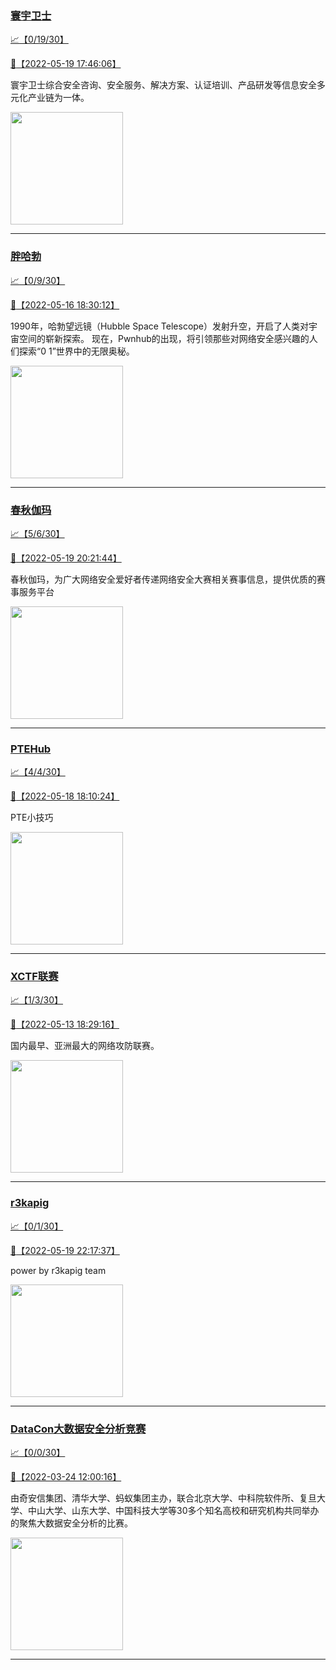 
### [寰宇卫士](http://wechat.doonsec.com/admin/wechat_echarts/?biz=MzIwMzU0NDY5OA==)

[:chart_with_upwards_trend:【0/19/30】](http://wechat.doonsec.com/wechat_echarts/?biz=MzIwMzU0NDY5OA==)

[:camera_flash:【2022-05-19 17:46:06】](https://mp.weixin.qq.com/s?__biz=MzIwMzU0NDY5OA==&mid=2247491459&idx=1&sn=268f7e66aecb3c6c05227efe6606f51d&chksm=96cc9e96a1bb178029e704cebb05a9a52879b8bd3a5d1a76c2d577327f466805a334a1a0d90f&scene=126&sessionid=1652953805&key=8820c3cc18af110bed40605f5f8055daba0961c05677885dc0089c6735efc9d7187e08f3cb7a4d37d640cab614dbbd2018decc7f5ebf32864b076ba37ae922f7c779510bdc051c5f061c7319ae5c74e87252f482632ba21aa8881aaa2539f6ddf1cc262ee7ee5c19dc649ea826afa433ca87b7f6b460c9de77963db81bb9b6ef&ascene=1&uin=MTA3Mzc3OTIzNQ%3D%3D&devicetype=Windows+Server+2016+x64&version=6305002e&lang=zh_CN&session_us=gh_7aa3785c2fbe&exportkey=Adp954L4%2BPG87jrEURQH1pE%3D&acctmode=0&pass_ticket=CLipu1oc3Xo23kKaFPk9VMmJWr0KzXLDKmtoNd6o2PRzCklLCrUb3XxUITQ9X3B0&wx_header=0&fontgear=2)

寰宇卫士综合安全咨询、安全服务、解决方案、认证培训、产品研发等信息安全多元化产业链为一体。

<img align="top" width="180" src="http://open.weixin.qq.com/qr/code?username=gh_7aa3785c2fbe" alt="" />

---


### [胖哈勃](http://wechat.doonsec.com/admin/wechat_echarts/?biz=MzI2OTUzMzg3Ng==)

[:chart_with_upwards_trend:【0/9/30】](http://wechat.doonsec.com/wechat_echarts/?biz=MzI2OTUzMzg3Ng==)

[:camera_flash:【2022-05-16 18:30:12】](https://mp.weixin.qq.com/s?__biz=MzI2OTUzMzg3Ng==&mid=2247490529&idx=1&sn=2b6e640a1a3ff5a08a6a7444aa500239&chksm=eadf8c3adda8052c580291d77661adcffd6f467fa817606d80e89e95b0cd83a9a7692c82fe88&key=8820c3cc18af110b8769f3d9e4034b7d70b8c3a154837557cc9f2618fbfd73aeb91346b839fbd31faecb842cab2ee18f2a00485f3257322269d3ecaf971db1a35fe6ace481726e29c28b87d509f864a9fcfe3d9e265cd6b58a7fbddaa2b69a4f28f86d895088b4ba886ee28d9d3d98edf2b0388f19f8cb4840221d8f6a76cec1&ascene=1&uin=MTA3Mzc3OTIzNQ%3D%3D&devicetype=Windows+Server+2016+x64&version=6305002e&lang=zh_CN&session_us=gh_2e9e965bad75&exportkey=AV56bhVDQa7%2FD1DoB6DMb80%3D&acctmode=0&pass_ticket=%2F8bx0KJKE5FZJ6x%2F7%2F2ld2rAONCwlaXO2Y25290ZSPwumOb41IHVIPc5xOD4NpUQ&wx_header=0&fontgear=2)

1990年，哈勃望远镜（Hubble Space Telescope）发射升空，开启了人类对宇宙空间的崭新探索。 现在，Pwnhub的出现，将引领那些对网络安全感兴趣的人们探索“0 1”世界中的无限奥秘。

<img align="top" width="180" src="http://open.weixin.qq.com/qr/code?username=gh_2e9e965bad75" alt="" />

---


### [春秋伽玛](http://wechat.doonsec.com/admin/wechat_echarts/?biz=MzkyNDA5NjgyMg==)

[:chart_with_upwards_trend:【5/6/30】](http://wechat.doonsec.com/wechat_echarts/?biz=MzkyNDA5NjgyMg==)

[:camera_flash:【2022-05-19 20:21:44】](https://mp.weixin.qq.com/s?__biz=MzkyNDA5NjgyMg==&mid=2247493268&idx=1&sn=8690f6c95607ecbd60bae99c55e0bade&chksm=c1d9a6cdf6ae2fdbf85905787cd03c3663b071bdbc1fad176feb17f36fa83337504dfb7d48b9&scene=126&sessionid=1652965051&key=9b512ca85604a30704e50a71eb9a6cb8813be542bcf4c0245c5d57d9bc340e448204f2f890c8cc8636dae8a8413f2b4ca87822126923d9d687eba45ef8be6c140825ec853432de665b53a99c65e0672f071865338a35e5877c1512d786ff463d618aba8b813532428b40373e8250a0a60775619b6b663a5a42d8f73f80db2b16&ascene=1&uin=MTM1NzU2MDQ1OQ%3D%3D&devicetype=Windows+Server+2016+x64&version=6305002e&lang=zh_CN&session_us=gh_07fa2c2720be&exportkey=A6%2FayEJytFXD%2BN7b7JaTWiw%3D&acctmode=0&pass_ticket=44t7Ia1LHMm%2FJjJg4ik1XiC1iuT7il76oJ%2BARpjueWvy1uOxb96SbbZ21X3A2xVi&wx_header=0&fontgear=2)

春秋伽玛，为广大网络安全爱好者传递网络安全大赛相关赛事信息，提供优质的赛事服务平台

<img align="top" width="180" src="http://open.weixin.qq.com/qr/code?username=gh_07fa2c2720be" alt="" />

---


### [PTEHub](http://wechat.doonsec.com/admin/wechat_echarts/?biz=Mzg4NzY5NjgyNw==)

[:chart_with_upwards_trend:【4/4/30】](http://wechat.doonsec.com/wechat_echarts/?biz=Mzg4NzY5NjgyNw==)

[:camera_flash:【2022-05-18 18:10:24】](https://mp.weixin.qq.com/s?__biz=Mzg4NzY5NjgyNw==&mid=2247484319&idx=1&sn=a8b01d60d9fd88f7a8b8bfd1b2e66b58&chksm=cf873f4bf8f0b65dc6cdf9e64f0a88a3550f45a5a8a0cb634aa5442e1c2f0e75fe62e4df260c&scene=126&sessionid=1652870655&key=12703ed085009c6fff876a592d3b841caf00e38438a1f9c38eeaf78eaa5ac326fbf97cbf94f570c52166ceb6f00c9e78f96372be9430284644717100b849cc0190949169f75748f0de2e1d3f6191b7e10173e0f0a74b28096a2b8b24bac3986c365222b1ac6824a0d1f2d326e54fbbe00dc54a622670980eec2684d7233e10f8&ascene=1&uin=MTM1NzU2MDQ1OQ%3D%3D&devicetype=Windows+Server+2016+x64&version=6305002e&lang=zh_CN&session_us=gh_5aff651a75ac&exportkey=AzHqPeiCTRiyr1YtVXdXX%2Fg%3D&acctmode=0&pass_ticket=44t7Ia1LHMm%2FJjJg4ik1XiC1iuT7il76oJ%2BARpjueWvy1uOxb96SbbZ21X3A2xVi&wx_header=0&fontgear=2)

PTE小技巧

<img align="top" width="180" src="http://open.weixin.qq.com/qr/code?username=gh_5aff651a75ac" alt="" />

---


### [XCTF联赛](http://wechat.doonsec.com/admin/wechat_echarts/?biz=MjM5NDU3MjExNw==)

[:chart_with_upwards_trend:【1/3/30】](http://wechat.doonsec.com/wechat_echarts/?biz=MjM5NDU3MjExNw==)

[:camera_flash:【2022-05-13 18:29:16】](https://mp.weixin.qq.com/s?__biz=MjM5NDU3MjExNw==&mid=2247505837&idx=1&sn=3ba7ecc6eab46b1d03c2c0d7f0e0db9c&chksm=a687259791f0ac813222fdad5ce75bb79c1fb770a3ae5ffc342cb7a3dc498e11cf3640c5c15d&scene=126&sessionid=1652438292&key=e86646e798d06e74be69eb591f2e30172b22d5dd2725035c40c582165e0c10e561e041cfa607a2efe207a244d990216f32b6daa96dfdc316bfc65e402e40fa1d013f47121240641f403f0acf824e8228ce25c6a431e9b227208ae8c016020aebbb1006037ce189e3de0a00ba61f0468d1d35e728bad064dc30b5ec4d043d9614&ascene=1&uin=NTY2NTA4NjQ%3D&devicetype=Windows+Server+2016+x64&version=6305002e&lang=zh_CN&session_us=gh_3d7c7f90f79f&exportkey=AwHtBvOzeL%2B0HPlLbcch6JQ%3D&acctmode=0&pass_ticket=skadGcLODHVOiNuQkNWa8NHpR1JkkTcOMMjOVA%2FD3%2FqVBDPCcryqVv4GpFQaRhtu&wx_header=0&fontgear=2)

国内最早、亚洲最大的网络攻防联赛。

<img align="top" width="180" src="http://open.weixin.qq.com/qr/code?username=gh_3d7c7f90f79f" alt="" />

---


### [r3kapig](http://wechat.doonsec.com/admin/wechat_echarts/?biz=MzI2MDE4MzkzMQ==)

[:chart_with_upwards_trend:【0/1/30】](http://wechat.doonsec.com/wechat_echarts/?biz=MzI2MDE4MzkzMQ==)

[:camera_flash:【2022-05-19 22:17:37】](https://mp.weixin.qq.com/s?__biz=MzI2MDE4MzkzMQ==&mid=2247483733&idx=1&sn=d848f0bb926a125b37a7ab500bdf152e&chksm=ea6cc341dd1b4a572764e56775d48ceda7b504b3ebbd5adcc39d0dfd264b19f4e6622e7c03aa&scene=126&sessionid=1652972264&key=e3c6d366b452a3e6ef525416e44af7cb184610ae4d179d341abe8b642eabd2039602b6962cdf97d8aac1bf07eb135c97c9c675f318cb785ff190ab93adeaa95937efd91d48f209a4b823768e5e55dbf339d5a93f7eb3145906959f5993ba18813cb007e02dad3674c6339bc27c8fd8b8d15e2ecefaa41866358badf73e1d4f02&ascene=1&uin=MTA3Mzc3OTIzNQ%3D%3D&devicetype=Windows+Server+2016+x64&version=6305002e&lang=zh_CN&session_us=gh_4d1d402cbd9d&exportkey=AWWqtO3XhQGFgPspG0sxNA4%3D&acctmode=0&pass_ticket=CLipu1oc3Xo23kKaFPk9VMmJWr0KzXLDKmtoNd6o2PRzCklLCrUb3XxUITQ9X3B0&wx_header=0&fontgear=2)

power by r3kapig team

<img align="top" width="180" src="http://open.weixin.qq.com/qr/code?username=gh_4d1d402cbd9d" alt="" />

---


### [DataCon大数据安全分析竞赛](http://wechat.doonsec.com/admin/wechat_echarts/?biz=MzU5Njg1NzMyNw==)

[:chart_with_upwards_trend:【0/0/30】](http://wechat.doonsec.com/wechat_echarts/?biz=MzU5Njg1NzMyNw==)

[:camera_flash:【2022-03-24 12:00:16】](https://mp.weixin.qq.com/s?__biz=MzU5Njg1NzMyNw==&mid=2247484500&idx=1&sn=35e43e11b29119544045fa7dfd56c10a&chksm=fe5d1cd4c92a95c208c93921a0b8f328cb92daf0630bc8a5ed7eaaafc30500fc44768beb0b6f&scene=58&subscene=0&key=c184f4d6bd516cbc3587f353514bf43d15f650052944cac42df6c7006a75a85b6a03185a72267e01ea079acc364249f3c8512fa441e0808e5e01a921fcce20da8e78bac902143ace81a9934ec635b5aefff0143b30e1e1e5c9f14492ac08d9dc517652e249032f9d93d29433cd7da8d2c0a03a661eda3e81fe43fe84bf80ac73&ascene=1&uin=NTY2NTA4NjQ%3D&devicetype=Windows+Server+2016+x64&version=6305002e&lang=zh_CN&exportkey=A1kF9N5%2BL1LdiqmFniqmwLI%3D)

由奇安信集团、清华大学、蚂蚁集团主办，联合北京大学、中科院软件所、复旦大学、中山大学、山东大学、中国科技大学等30多个知名高校和研究机构共同举办的聚焦大数据安全分析的比赛。

<img align="top" width="180" src="http://open.weixin.qq.com/qr/code?username=gh_a0316d342599" alt="" />

---

